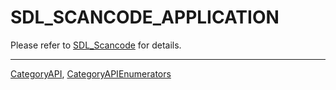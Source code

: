 # SDL_SCANCODE_APPLICATION

Please refer to [SDL_Scancode](SDL_Scancode) for details.

----
[CategoryAPI](CategoryAPI), [CategoryAPIEnumerators](CategoryAPIEnumerators)

